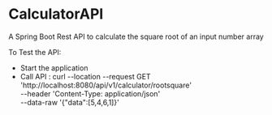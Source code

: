# CalculatorAPI
A Spring Boot Rest API to calculate the square root of an input number array

To Test the API:
- Start the application
- Call API :
                  curl --location --request GET 'http://localhost:8080/api/v1/calculator/rootsquare' \
                  --header 'Content-Type: application/json' \
                  --data-raw '{"data":[5,4,6,1]}'

